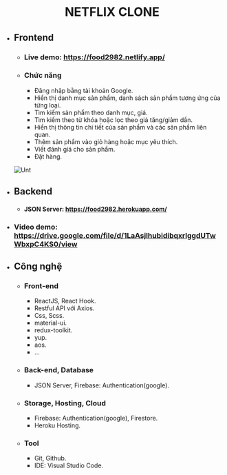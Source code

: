   <h1 align="center"><b>NETFLIX CLONE</b></h1>

- ## Frontend

  - ### Live demo: https://food2982.netlify.app/
  - ### Chức năng
    - Đăng nhập bằng tài khoản Google.
    - Hiển thị danh mục sản phẩm, danh sách sản phẩm tương ứng của từng loại.
    - Tìm kiếm sản phẩm theo danh mục, giá.
    - Tìm kiếm theo từ khóa hoặc lọc theo giá tăng/giảm dần.
    - Hiển thị thông tin chi tiết của sản phẩm và các sản phẩm liên quan.
    - Thêm sản phẩm vào giỏ hàng hoặc mục yêu thích.
    - Viết đánh giá cho sản phẩm.
    - Đặt hàng.

  ![Unt](https://user-images.githubusercontent.com/67097279/187234113-ed0c4ecd-26cb-4e42-83bd-a935d0ca78b6.png)

- ## Backend

  - #### JSON Server: https://food2982.herokuapp.com/

- ### Video demo: https://drive.google.com/file/d/1LaAsjlhubidibqxrlggdUTwWbxpC4KS0/view

- ## Công nghệ

  - ### Front-end

    - ReactJS, React Hook.
    - Restful API với Axios.
    - Css, Scss.
    - material-ui.
    - redux-toolkit.
    - yup.
    - aos.
    - ...

  - ### Back-end, Database

    - JSON Server, Firebase: Authentication(google).

  - ### Storage, Hosting, Cloud

    - Firebase: Authentication(google), Firestore.
    - Heroku Hosting.

  - ### Tool
    - Git, Github.
    - IDE: Visual Studio Code.
